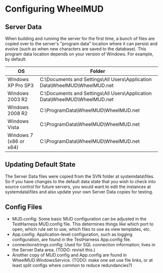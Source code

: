 # Configuring WheelMUD

## Server Data
When building and running the server for the first time, a bunch of files are copied over to the server's "program data" location where it can persist and evolve (such as when new characters are saved to the database).
This program data location depends on your version of Windows. For example, by default:

| OS                     | Folder                                                                     |
| ---------------------- | -------------------------------------------------------------------------- |
| Windows XP Pro SP3     | C:\Documents and Settings\All Users\Application Data\WheelMUD\WheelMUD.net |
| Windows 2003 R2        | C:\Documents and Settings\All Users\Application Data\WheelMUD\WheelMUD.net |
| Windows 2008 R2        | C:\ProgramData\WheelMUD\WheelMUD.net                                       |
| Windows Vista          | C:\ProgramData\WheelMUD\WheelMUD.net                                       |
| Windows 7 (x86 or x64) | C:\ProgramData\WheelMUD\WheelMUD.net                                       |

## Updating Default State
The Server Data files were copied from the SVN folder at systemdata\files.
So if you have changes to the default data state that you wish to check into source control for future servers, you would want to edit the instances at systemdata\files and also update your own Server Data copies for testing.

## Config Files
* MUD.config: Some basic MUD configuration can be adjusted in the TestHarness MUD.config file. This determines things like which port to open, which rule set to use, which files to use as view templates, etc.
* App.config: Application-level configuration, such as logging configuration, are found in the TestHarness App.config file.
* connectionstrings.config: Used for SQL connection information; lives in the Server Data area. (TODO: revisit this.)
* Another copy of MUD.config and App.config are found in WheelMUD.WindowsService. (TODO: make one set use file links, or at least split configs where common to reduce redundancies?)
